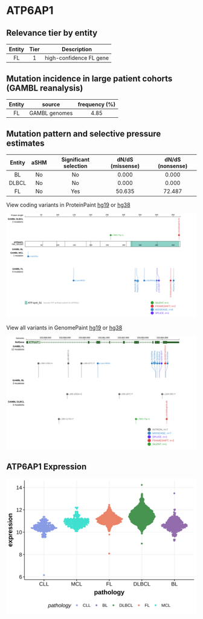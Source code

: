 # ATP6AP1

## Relevance tier by entity

|Entity|Tier|Description            |
|:------:|:----:|-----------------------|
|FL    |1   |high-confidence FL gene|

## Mutation incidence in large patient cohorts (GAMBL reanalysis)

|Entity|source       |frequency (%)|
|:------:|:-------------:|:-------------:|
|FL    |GAMBL genomes|4.85         |

## Mutation pattern and selective pressure estimates

|Entity|aSHM|Significant selection|dN/dS (missense)|dN/dS (nonsense)|
|:------:|:----:|:---------------------:|:----------------:|:----------------:|
|BL    |No  |No                   | 0.000          | 0.000          |
|DLBCL |No  |No                   | 0.000          | 0.000          |
|FL    |No  |Yes                  |50.635          |72.487          |



View coding variants in ProteinPaint [hg19](https://morinlab.github.io/LLMPP/GAMBL/ATP6AP1_protein.html)  or [hg38](https://morinlab.github.io/LLMPP/GAMBL/ATP6AP1_protein_hg38.html)

![image](images/proteinpaint/ATP6AP1_NM_001183.svg)

View all variants in GenomePaint [hg19](https://morinlab.github.io/LLMPP/GAMBL/ATP6AP1.html)  or [hg38](https://morinlab.github.io/LLMPP/GAMBL/ATP6AP1_hg38.html)

![image](images/proteinpaint/ATP6AP1.svg)
## ATP6AP1 Expression
![image](images/gene_expression/ATP6AP1_by_pathology.svg)
<!-- ORIGIN: Unknown -->
